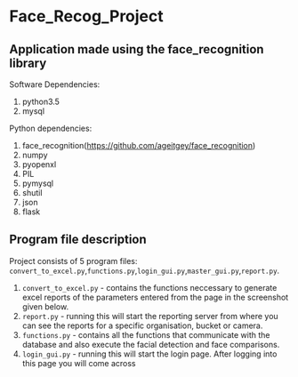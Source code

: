 # Face_Recog_Project
## Application made using the face_recognition library

Software Dependencies:
1. python3.5
2. mysql

Python dependencies:
1. face_recognition(https://github.com/ageitgey/face_recognition)
2. numpy
3. pyopenxl
4. PIL
5. pymysql
6. shutil
7. json
8. flask

## Program file description
Project consists of 5 program files: `convert_to_excel.py`,`functions.py`,`login_gui.py`,`master_gui.py`,`report.py`.

1. `convert_to_excel.py` - contains the functions neccessary to generate excel reports of the parameters entered from the page in the screenshot given below. 
2. `report.py` - running this will start the reporting server from where you can see the reports for a specific organisation, bucket or camera.
3. `functions.py` - contains all the functions that communicate with the database and also execute the facial detection and face comparisons.
4. `login_gui.py` - running this will start the login page. After logging into this page you will come across 








